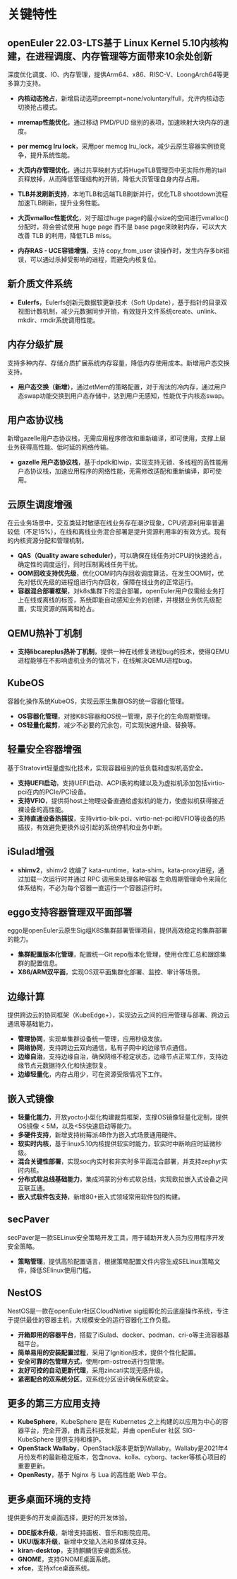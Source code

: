 # 关键特性<a name="ZH-CN_TOPIC_0228254580"></a>

## openEuler 22.03-LTS基于 Linux Kernel 5.10内核构建，在进程调度、内存管理等方面带来10余处创新
深度优化调度、IO、内存管理，提供Arm64、x86、RISC-V、LoongArch64等更多算力支持。

- **内核动态抢占**，新增启动选项preempt=none/voluntary/full，允许内核动态切换抢占模式。

- **mremap性能优化**，通过移动 PMD/PUD 级别的表项，加速映射大块内存的速度。

- **per memcg lru lock**，采用per memcg lru_lock，减少云原生容器实例锁竞争，提升系统性能。

- **大页内存管理优化**，通过共享映射方式将HugeTLB管理页中无实际作用的tail页释放掉，从而降低管理结构的开销，降低大页管理自身内存占用。 

- **TLB并发刷新支持**，本地TLB和远端TLB刷新并行，优化TLB shootdown流程加速TLB刷新，提升业务性能。

- **大页vmalloc性能优化**，对于超过huge page的最小size的空间进行vmalloc()分配时，将会尝试使用 huge page 而不是 base page来映射内存，可以大大改善 TLB 的利用，降低TLB miss。

- **内存RAS - UCE容错增强**，支持 copy_from_user 读操作时，发生内存多bit错误，可以通过杀掉受影响的进程，而避免内核复位。
## 新介质文件系统
- **Eulerfs**，Eulerfs创新元数据软更新技术（Soft Update），基于指针的目录双视图计数机制，减少元数据同步开销，有效提升文件系统create、unlink、mkdir、rmdir系统调用性能。


## 内存分级扩展
支持多种内存、存储介质扩展系统内存容量，降低内存使用成本。新增用户态交换支持。

- **用户态交换（新增）**，通过etMem的策略配置，对于淘汰的冷内存，通过用户态swap功能交换到用户态存储中，达到用户无感知，性能优于内核态swap。

## 用户态协议栈
新增gazelle用户态协议栈，无需应用程序修改和重新编译，即可使用，支撑上层业务获得高性能、低时延的网络传输。

- **gazelle 用户态协议栈**，基于dpdk和lwip，实现支持无锁、多线程的高性能用户态协议栈，加速应用程序的网络性能，无需修改适配和重新编译，即可使用。

## 云原生调度增强
在云业务场景中，交互类延时敏感在线业务存在潮汐现象，CPU资源利用率普遍较低（不足15%），在线和离线业务混合部署是提升资源利用率的有效方式。现有的内核资源分配和管理机制。
- **QAS（Quality aware scheduler）**，可以确保在线任务对CPU的快速抢占，确定性的调度运行，同时压制离线任务干扰。
- **OOM回收支持优先级**，优化OOM时内存回收调度算法，在发生OOM时，优先对低优先级的进程组进行内存回收，保障在线业务的正常运行。
- **容器混合部署框架**，对k8s集群下的混合部署，openEuler用户仅需给业务打上在线或离线的标签，系统即能自动感知业务的创建，并根据业务优先级配置，实现资源的隔离和抢占。

## QEMU热补丁机制
- **支持libcareplus热补丁机制**，提供一种在线修复进程bug的技术，使得QEMU进程能够在不影响虚机业务的情况下，在线解决QEMU进程bug。

## KubeOS
容器化操作系统KubeOS，实现云原生集群OS的统一容器化管理。
- **OS容器化管理**，对接K8S容器和OS统一管理，原子化的生命周期管理。
- **OS轻量化裁剪**，减少不必要的冗余包，可实现快速升级、替换等。

## 轻量安全容器增强
基于Stratovirt轻量虚拟化技术，实现容器级别的低负载和虚拟机高安全。
-  **支持UEFI启动**，支持UEFI启动、ACPI表的构建以及为虚拟机添加包括virtio-pci在内的PCIe/PCI设备。
-  **支持VFIO**，提供将host上物理设备直通给虚拟机的能力，使虚拟机获得接近裸设备的高性能。
-  **支持直通设备热插拔**，支持virtio-blk-pci、virtio-net-pci和VFIO等设备的热插拔，有效避免更换外设引起的系统停机和业务中断。

## iSulad增强
- **shimv2**，shimv2 收编了 kata-runtime，kata-shim，kata-proxy进程，通过加载一次运行时并通过 RPC 调用来处理各种容器
生命周期管理命令来简化体系结构，不必为每个容器一直运行一个容器运行时。

## eggo支持容器管理双平面部署
eggo是openEuler云原生Sig组K8S集群部署管理项目，提供高效稳定的集群部署的能力。
-  **集群配置版本化管理**，配置统一Git repo版本化管理，使用仓库汇总和跟踪集群的配置信息。
-  **X86/ARM双平面**，实现OS双平面集群化部署、监控、审计等场景。

## 边缘计算
提供跨边云的协同框架（KubeEdge+），实现边云之间的应用管理与部署、跨边云通讯等基础能力。
- **管理协同**，实现单集群设备统一管理，应用秒级发放。
- **网络协同**，支持跨边云双向通信，私有子网中的边缘节点通信。
- **边缘自治**，支持边缘自治，确保网络不稳定状态，边缘节点正常工作，支持边缘节点元数据持久化和快速恢复。
- **边缘轻量化**，内存占用少，可在资源受限情况下工作。

## 嵌入式镜像
- **轻量化能力**，开放yocto小型化构建裁剪框架，支撑OS镜像轻量化定制，提供OS镜像 < 5M，以及<5S快速启动等能力。
- **多硬件支持**，新增支持树莓派4B作为嵌入式场景通用硬件。
- **软实时内核**，基于linux5.10内核提供软实时能力，软实时中断响应时延微秒级。
- **混合关键性部署**，实现soc内实时和非实时多平面混合部署，并支持zephyr实时内核。
- **分布式软总线基础能力**，集成鸿蒙的分布式软总线，实现欧拉嵌入式设备之间互联互通。
- **嵌入式软件包支持**，新增80+嵌入式领域常用软件包的构建。

## secPaver
secPaver是一款SELinux安全策略开发工具，用于辅助开发人员为应用程序开发安全策略。
- **策略管理**，提供高阶配置语言，根据策略配置文件内容生成SELinux策略文件，降低SElinux使用门槛。

## NestOS
NestOS是一款在openEuler社区CloudNative sig组孵化的云底座操作系统，专注于提供最佳的容器主机，大规模安全的运行容器化工作负载。
- **开箱即用的容器平台**，搭载了iSulad、docker、podman、cri-o等主流容器基础平台。
- **简单易用的安装配置过程**，采用了Ignition技术，提供个性化配置。
- **安全可靠的包管理方式**，使用rpm-ostree进行包管理。
- **友好可控的自动更新代理**，采用zincati实现无感升级。
- **紧密配合的双系统分区**，双系统分区设计确保系统安全。

## 更多的第三方应用支持
- **KubeSphere**，KubeSphere 是在 Kubernetes 之上构建的以应用为中心的容器平台，完全开源，由青云科技发起，并由 openEuler 社区 SIG-KubeSphere 提供支持和维护。
- **OpenStack Wallaby**，OpenStack版本更新到Wallaby。Wallaby是2021年4月份发布的最新稳定版本，包含nova、kolla、cyborg、tacker等核心项目的重要更新。
- **OpenResty**，基于 Nginx 与 Lua 的高性能 Web 平台。

## 更多桌面环境的支持
提供更多的开发桌面选择，更好的开发体验。
- **DDE版本升级**，新增支持画板、音乐和影院应用。
- **UKUI版本升级**，新增中文输入法和多媒体支持。
- **kiran-desktop**，支持麒麟信安桌面系统。
- **GNOME**，支持GNOME桌面系统。
- **xfce**，支持xfce桌面系统。